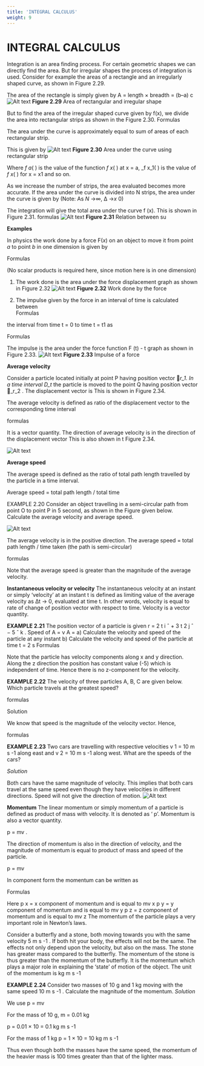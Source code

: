 ```yaml
---
title: 'INTEGRAL CALCULUS'
weight: 9
---
```


# INTEGRAL CALCULUS

Integration is an area finding process. For certain geometric shapes we can directly find the area. But for irregular shapes the process of integration is used. Consider for example the areas of a rectangle and an irregularly shaped curve, as shown in Figure 2.29.

The area of the rectangle is simply given by A = length × breadth = (b–a) c
![Alt text](<./fig 2.29.png>)
**Figure 2.29** Area of rectangular and irregular shape

But to find the area of the irregular shaped curve given by f(x), we divide the area into rectangular strips as shown in the Figure 2.30.
Formulas 

The area under the curve is approximately equal to sum of areas of each rectangular strip.

This is given by ![Alt text](<./fig 2.30.png>)
**Figure 2.30** Area under the curve using rectangular strip

Where _f a_( ) is the value of the function _f x_( ) at x = a, _f x_1( ) is the value of _f x_( ) for x = x1 and so on.

As we increase the number of strips, the area evaluated becomes more accurate. If the area under the curve is divided into N strips, the area under the curve is given by
(Note: As _N_ →∞, ∆ →_x_ 0)

The integration will give the total area under the curve f (x). This is shown in Figure 2.31.
formulas 
![Alt text](<./fig 2.31.png>)
**Figure 2.31** Relation between su

**Examples** 

In physics the work done by a force F(_x_) on an object to move it from point _a_ to point _b_ in one dimension is given by

Formulas 

(No scalar products is required here, since motion here is in one dimension)

1) The work done is the area under the force displacement graph as shown in Figure 2.32
![Alt text](<./fig 2.32.png>)
**Figure 2.32** Work done by the force

2) The impulse given by the force in an interval of time is calculated between  
Formulas 

the interval from time t = 0 to time t = t1 as

Formulas

The impulse is the area under the force function F (t) - t graph as shown in Figure 2.33.
![Alt text](<./fig 2.33.png>)
**Figure 2.33** Impulse of a force

**Average velocity** 

Consider a particle located initially at point P having position vector _r_1\. In a time interval D_t_ the particle is moved to the point Q having position vector _r_2 . The displacement vector is This is shown in Figure 2.34.

The average velocity is defined as ratio of
the displacement vector to the corresponding
time interval

formulas

It is a vector quantity. The direction of average velocity is in the direction of the displacement vector  This is also shown in t Figure 2.34.

![Alt text](<./fig 2.34.png>)

**Average speed**

The average speed is defined as the ratio of total path length travelled by the particle in a time interval. 

Average speed = total path length / total time

EXAMPLE 2.20
Consider an object travelling in a semi-circular path from point O to point P in 5 second, as shown in the Figure given below. Calculate the average velocity and average speed.

![Alt text](<./eg 2.20.png>)

The average velocity is in the positive  direction. The average speed = total path length / time taken (the path is semi-circular)

formulas

Note that the average speed is greater than the magnitude of the average velocity.

**Instantaneous velocity or velocity**
The instantaneous velocity at an instant or simply ‘velocity’ at an instant t is defined as limiting value of the average velocity as ∆t → 0, evaluated at time t.
In other words, velocity is equal to rate
of change of position vector with respect to
time. Velocity is a vector quantity.

**EXAMPLE 2.21**
The position vector of a particle is given r = 2 t i ˆ + 3 t 2 j ˆ − 5 ˆ k . Speed of A = v A = a) Calculate the velocity and speed of the particle at any instant  b) Calculate the velocity and speed of the particle at time t = 2 s
Formulas 

Note that the particle has velocity components along x and y direction. Along the z direction the position has constant value (-5) which is independent of time. Hence there is no z-component for the velocity.

**EXAMPLE 2.22**
The velocity of three particles A, B, C are
given below. Which particle travels at the
greatest speed?

formulas

Solution

We know that speed is the magnitude of the velocity vector. Hence,

formulas 

**EXAMPLE 2.23**
Two cars are travelling with respective velocities v 1 = 10 m s -1 along east and v 2 = 10 m s -1 along west. What are the speeds of the cars?

_Solution_

Both cars have the same magnitude of velocity. This implies that both cars travel at the same speed even though they have velocities in different directions. Speed will not give the direction of motion.
![Alt text](./motion..png)

**Momentum**
The linear momentum or simply momentum of a particle is defined as product of mass with velocity. It is denoted as ‘ p’. Momentum is also a vector quantity.

p = mv .

The direction of momentum is also in the direction of velocity, and the magnitude of momentum is equal to product of mass and speed of the particle.

p = mv

In component form the momentum can be written as 

Formulas 

Here p x = x component of momentum and is equal to mv x p y = y component of momentum and is equal to mv y p z = z component of momentum and is equal to mv z The momentum of the particle plays a very important role in Newton’s laws. 

Consider a butterfly and a stone, both moving towards you with the same velocity 5 m s -1 . If both hit your body, the effects will not be the same. The effects not only depend upon the velocity, but also on the mass. The stone has greater mass compared to the butterfly. The momentum of
the stone is thus greater than the momentum of the butterfly. It is the momentum which plays a major role in explaining the ‘state’ of motion of the object. The unit of the momentum is kg m s -1 

**EXAMPLE 2.24**
Consider two masses of 10 g and 1 kg moving with the same speed 10 m s -1 . Calculate the magnitude of the momentum.
_Solution_ 

We use p = mv

For the mass of 10 g, m = 0.01 kg 

p = 0.01 × 10 = 0.1 kg m s -1

For the mass of 1 kg
p = 1 × 10 = 10 kg m s -1

Thus even though both the masses have the same speed, the momentum of the heavier mass is 100 times greater than that of the lighter mass. 